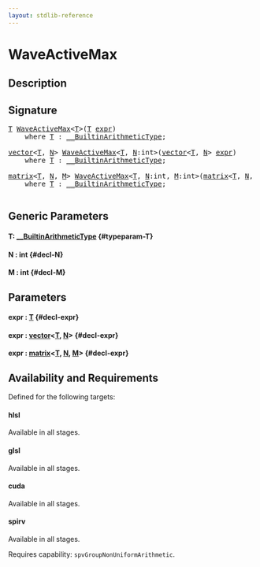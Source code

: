 ```yaml
---
layout: stdlib-reference
---
```


# WaveActiveMax

## Description





## Signature 

<pre>
<a href="/stdlib-reference/global-decls/WaveActiveMax#typeparam-T" class="code_type">T</a> <a href="/stdlib-reference/global-decls/WaveActiveMax">WaveActiveMax</a>&lt;<a href="/stdlib-reference/global-decls/WaveActiveMax#typeparam-T" class="code_type">T</a>&gt;(<a href="/stdlib-reference/global-decls/WaveActiveMax#typeparam-T" class="code_type">T</a> <a href="/stdlib-reference/global-decls/WaveActiveMax#decl-expr" class="code_param">expr</a>)
    <span class='code_keyword'>where</span> <a href="/stdlib-reference/global-decls/WaveActiveMax#typeparam-T" class="code_type">T</a> : <a href="/stdlib-reference/interfaces/BuiltinArithmeticType/index" class="code_type">__BuiltinArithmeticType</a>;

<a href="/stdlib-reference/types/vector/index" class="code_type">vector</a>&lt;<a href="/stdlib-reference/global-decls/WaveActiveMax#typeparam-T" class="code_type">T</a>, <a href="/stdlib-reference/global-decls/WaveActiveMax#decl-N" class="code_var">N</a>&gt; <a href="/stdlib-reference/global-decls/WaveActiveMax">WaveActiveMax</a>&lt;<a href="/stdlib-reference/global-decls/WaveActiveMax#typeparam-T" class="code_type">T</a>, <a href="/stdlib-reference/global-decls/WaveActiveMax#decl-N" class="code_var">N</a>:<span class="code_keyword">int</span>&gt;(<a href="/stdlib-reference/types/vector/index" class="code_type">vector</a>&lt;<a href="/stdlib-reference/global-decls/WaveActiveMax#typeparam-T" class="code_type">T</a>, <a href="/stdlib-reference/global-decls/WaveActiveMax#decl-N" class="code_var">N</a>&gt; <a href="/stdlib-reference/global-decls/WaveActiveMax#decl-expr" class="code_param">expr</a>)
    <span class='code_keyword'>where</span> <a href="/stdlib-reference/global-decls/WaveActiveMax#typeparam-T" class="code_type">T</a> : <a href="/stdlib-reference/interfaces/BuiltinArithmeticType/index" class="code_type">__BuiltinArithmeticType</a>;

<a href="/stdlib-reference/types/matrix/index" class="code_type">matrix</a>&lt;<a href="/stdlib-reference/global-decls/WaveActiveMax#typeparam-T" class="code_type">T</a>, <a href="/stdlib-reference/global-decls/WaveActiveMax#decl-N" class="code_var">N</a>, <a href="/stdlib-reference/global-decls/WaveActiveMax#decl-M" class="code_var">M</a>&gt; <a href="/stdlib-reference/global-decls/WaveActiveMax">WaveActiveMax</a>&lt;<a href="/stdlib-reference/global-decls/WaveActiveMax#typeparam-T" class="code_type">T</a>, <a href="/stdlib-reference/global-decls/WaveActiveMax#decl-N" class="code_var">N</a>:<span class="code_keyword">int</span>, <a href="/stdlib-reference/global-decls/WaveActiveMax#decl-M" class="code_var">M</a>:<span class="code_keyword">int</span>&gt;(<a href="/stdlib-reference/types/matrix/index" class="code_type">matrix</a>&lt;<a href="/stdlib-reference/global-decls/WaveActiveMax#typeparam-T" class="code_type">T</a>, <a href="/stdlib-reference/global-decls/WaveActiveMax#decl-N" class="code_var">N</a>, <a href="/stdlib-reference/global-decls/WaveActiveMax#decl-M" class="code_var">M</a>&gt; <a href="/stdlib-reference/global-decls/WaveActiveMax#decl-expr" class="code_param">expr</a>)
    <span class='code_keyword'>where</span> <a href="/stdlib-reference/global-decls/WaveActiveMax#typeparam-T" class="code_type">T</a> : <a href="/stdlib-reference/interfaces/BuiltinArithmeticType/index" class="code_type">__BuiltinArithmeticType</a>;

</pre>

## Generic Parameters

#### T: [\_\_BuiltinArithmeticType](/stdlib-reference/interfaces/BuiltinArithmeticType/index) {#typeparam-T}
#### N  : int {#decl-N}
#### M  : int {#decl-M}

## Parameters

#### expr  : [T](/stdlib-reference/global-decls/WaveActiveMax#typeparam-T) {#decl-expr}
#### expr  : [vector](/stdlib-reference/types/vector/index)\<[T](/stdlib-reference/types/vector/index#typeparam-T), [N](/stdlib-reference/types/vector/index#decl-N)\> {#decl-expr}
#### expr  : [matrix](/stdlib-reference/types/matrix/index)\<[T](/stdlib-reference/types/matrix/T), [N](/stdlib-reference/types/matrix/index#decl-N), [M](/stdlib-reference/types/matrix/index#decl-M)\> {#decl-expr}

## Availability and Requirements

Defined for the following targets:

#### hlsl
Available in all stages.

#### glsl
Available in all stages.

#### cuda
Available in all stages.

#### spirv
Available in all stages.

Requires capability: `spvGroupNonUniformArithmetic`.


